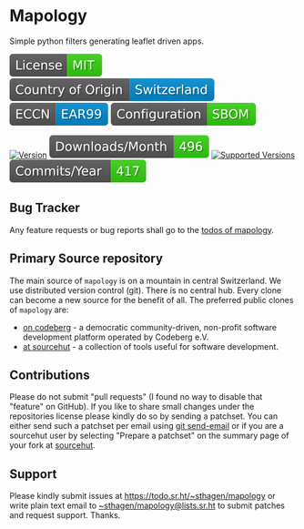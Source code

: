 # Mapology

Simple python filters generating leaflet driven apps.

[![license](badges/license-spdx-mit.svg)](https://git.sr.ht/~sthagen/mapology/tree/default/item/LICENSE)
[![Country of Origin](badges/country-of-origin-name-switzerland-neutral.svg)](https://git.sr.ht/~sthagen/mapology/tree/default/item/COUNTRY-OF-ORIGIN)
[![Export Classification Control Number (ECCN)](badges/export-control-classification-number_eccn-ear99-neutral.svg)](https://git.sr.ht/~sthagen/mapology/tree/default/item/EXPORT-CONTROL-CLASSIFICATION-NUMBER)
[![Configuration](badges/configuration-sbom.svg)](third-party/index.html)

[![Version](https://img.shields.io/pypi/v/mapology.svg?style=flat)](https://pypi.python.org/pypi/mapology/)
[![Downloads](badges/downloads-per-month.svg)](https://pepy.tech/project/mapology)
[![Supported Versions](https://img.shields.io/pypi/pyversions/mapology.svg?style=flat)](https://pypi.python.org/pypi/mapology/)
[![Maintenance Status](badges/commits-per-year.svg)](https://git.sr.ht/~sthagen/mapology/log)

## Bug Tracker

Any feature requests or bug reports shall go to the [todos of mapology](https://todo.sr.ht/~sthagen/mapology).

## Primary Source repository

The main source of `mapology` is on a mountain in central Switzerland.
We use distributed version control (git).
There is no central hub.
Every clone can become a new source for the benefit of all.
The preferred public clones of `mapology` are:

* [on codeberg](https://codeberg.org/sthagen/mapology) - a democratic community-driven, non-profit software development platform operated by Codeberg e.V.
* [at sourcehut](https://git.sr.ht/~sthagen/mapology) - a collection of tools useful for software development.

## Contributions

Please do not submit "pull requests" (I found no way to disable that "feature" on GitHub).
If you like to share small changes under the repositories license please kindly do so by sending a patchset.
You can either send such a patchset per email using [git send-email](https://git-send-email.io) or 
if you are a sourcehut user by selecting "Prepare a patchset" on the summary page of your fork at [sourcehut](https://git.sr.ht/).

## Support

Please kindly submit issues at <https://todo.sr.ht/~sthagen/mapology> or write plain text email to <~sthagen/mapology@lists.sr.ht> to submit patches and request support. Thanks.
